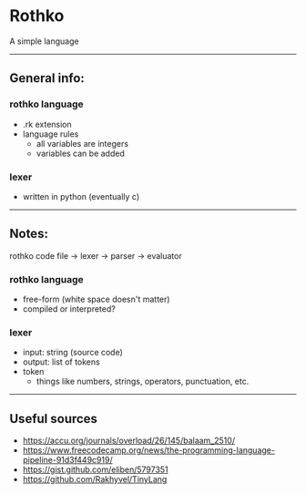 # Rothko

A simple language

---

## General info:

### rothko language
- .rk extension
- language rules
    - all variables are integers
    - variables can be added

### lexer
- written in python (eventually c)

---

## Notes:

rothko code file -> lexer -> parser -> evaluator

### rothko language
- free-form (white space doesn't matter)
- compiled or interpreted?

### lexer
- input: string (source code)
- output: list of tokens
- token
    - things like numbers, strings, operators, punctuation, etc.

---

## Useful sources

- https://accu.org/journals/overload/26/145/balaam_2510/
- https://www.freecodecamp.org/news/the-programming-language-pipeline-91d3f449c919/
- https://gist.github.com/eliben/5797351
- https://github.com/Rakhyvel/TinyLang
